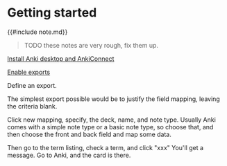 # Getting started

{{#include note.md}}

> TODO these notes are very rough, fix them up.

[Install Anki desktop and AnkiConnect](./anki-and-anki-connect.md)

[Enable exports](./enabling.md)

Define an export.

The simplest export possible would be to justify the field mapping, leaving the criteria blank.

Click new mapping, specify, the deck, name, and note type. Usually Anki comes with a simple note type or a basic note type, so choose that, and then choose the front and back field and map some data.

Then go to the term listing, check a term, and click "xxx"  You'll get a message.  Go to Anki, and the card is there.
